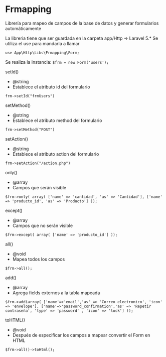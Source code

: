 # Frmapping
Librería para mapeo de campos de la base de datos y generar formularios automáticamente

La libreria tiene que ser guardada en la carpeta app/Http => Laravel 5.*
Se utiliza el use para mandarla a llamar

`use App\Http\Libs\Frmapping\Form;`

Se realiza la instancia:
`$frm = new Form('users');`

setId()

* @string
* Establece el atributo id del formulario

`frm->setId("frmUsers")`

setMethod()

* @string
* Establece el atributo method del formulario

`frm->setMethod("POST")`

setAction()

* @string
* Establece el atributo action del formulario

`frm->setAction("/action.php")`

only()
* @array
* Campos que serán visible

`$frm->only(
       array(
          ['name' => 'cantidad', 'as' => 'Cantidad'],
          ['name' => 'producto_id', 'as' => 'Producto']
));`

except()
* @array
* Campos que no serán visible

`$frm->except(
       array(
          ['name' => 'producto_id']
));`

all()
* @void
* Mapea todos los campos

`$frm->all();`

add()
* @array
* Agrega fields externos a la tabla mapeada

`$frm->add(array(
       ['name'=>'email','as' => 'Correo electronico', 'icon' => 'envelope'],
       ['name'=>'password_confirmation','as' => 'Repetir contraseña', 'type' => 'password' , 'icon' => 'lock']
));`

toHTML()
* @void
* Después de especificar los campos a mapear convertir el Form en HTML

`$frm->all()->toHtml();`

